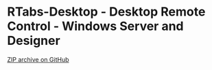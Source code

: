 # RTabs-Desktop - Desktop Remote Control - Windows Server and Designer

[ZIP archive on GitHub](https://github.com/ivanwfr/RTabs-Desktop/archive/master.zip)
